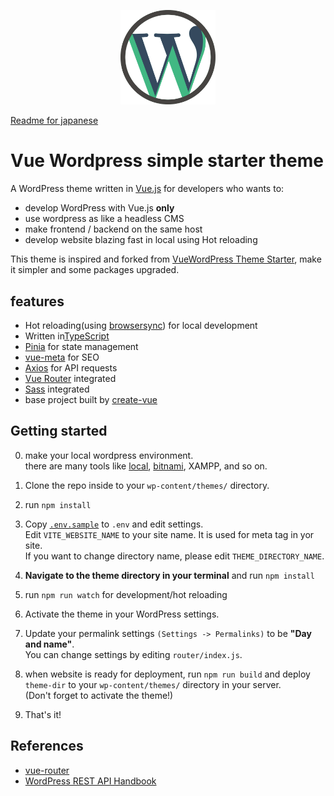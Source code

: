 <p align="center">
  <img src="vue-wordpress-theme-simple-starter.svg" width=30%>
</p>

<a href="README_ja.md">Readme for japanese</a>

# Vue Wordpress simple starter theme
A WordPress theme written in [Vue.js](https://vuejs.org) for developers who wants to:
- develop WordPress with Vue.js **only**
- use wordpress as like a headless CMS
- make frontend / backend on the same host
- develop website blazing fast in local using Hot reloading

This theme is inspired and forked from [VueWordPress Theme Starter](https://github.com/EvanAgee/vuejs-wordpress-theme-starter), make it simpler and some packages upgraded.

## features
- Hot reloading(using [browsersync](https://browsersync.io)) for local development
- Written in[TypeScript](https://www.typescriptlang.org)
- [Pinia](https://pinia.vuejs.org) for state management
- [vue-meta](https://vue-meta.nuxtjs.org) for SEO
- [Axios](https://github.com/axios/axios) for API requests
- [Vue Router](https://router.vuejs.org) integrated
- [Sass](https://sass-lang.com) integrated
- base project built by [create-vue](https://github.com/vuejs/create-vue)

## Getting started
0. make your local wordpress environment.  
there are many tools like [local](https://localwp.com/?download), [bitnami](https://bitnami.com/stack/wordpress/installer), XAMPP, and so on.

1. Clone the repo inside to your `wp-content/themes/` directory.  
2. run `npm install`  
3. Copy [`.env.sample`](.env.sample) to `.env` and edit settings.  
Edit `VITE_WEBSITE_NAME` to your site name. It is used for meta tag in yor site.  
If you want to change directory name, please edit `THEME_DIRECTORY_NAME`.  
4. **Navigate to the theme directory in your terminal** and run `npm install`
5. run `npm run watch` for development/hot reloading
6. Activate the theme in your WordPress settings.
7. Update your permalink settings `(Settings -> Permalinks)` to be **"Day and name"**.  
You can change settings by editing `router/index.js`.

8. when website is ready for deployment, run `npm run build` and deploy `theme-dir` to your `wp-content/themes/` directory in your server.  
(Don't forget to activate the theme!)
9. That's it!

## References
- [vue-router](https://github.com/vuejs/router)
- [WordPress REST API Handbook](https://developer.wordpress.org/rest-api/)
